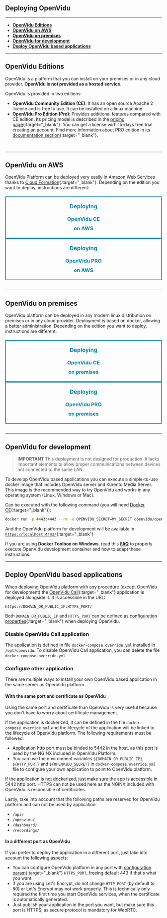 <h2 id="section-title">Deploying OpenVidu</h2>
<hr>

- **[OpenVidu Editions](#openvidu-editions)**
- **[OpenVidu on AWS](#openvidu-on-aws)**
- **[OpenVidu on premises](#openvidu-on-premises)**
- **[OpenVidu for development](#openvidu-for-development)**
- **[Deploy OpenVidu based applications](#deploy-openvidu-based-applications)**

---

## OpenVidu Editions

OpenVidu is a platform that you can install on your premises or in any cloud provider. **OpenVidu is not provided as a hosted service**.

OpenVidu is provided in two editions:

- **OpenVidu Community Edition (CE)**: It has an open source Apache 2 license and is free to use. It can be installed on a linux machine. 
- **OpenVidu Pro Edition (Pro)**: Provides additional features compared with CE edition. Its pricing model is described in the [pricing page](https://openvidu.io/pricing){:target="_blank"}. You can get a license wirh 15-days free trial creating an account. Find more information about PRO edition in its [documentation section](/openvidu-pro/){:target="_blank"}.

<br>

---

## OpenVidu on AWS

OpenVidu Platform can be deployed very easily in Amazon Web Services thanks to [Cloud Formation](https://aws.amazon.com/cloudformation/){:target="_blank"}. Depending on the edition you want to deploy, instructions are different:

<div class="row" style="margin-top: 20px">
  <div class="col-md-1"></div>
  <div class="col-md-5 col-sm-6 team-member">
      <div class="effect effects wow fadeInUp">
          <div class="img">
              <div class="img-responsive img-tutorials" alt="" style="text-align: center; border: 2px solid #0088aa; padding: 15px"><h3 style="border-top: none; margin: 0; color: #0088aa; line-height: 30px"><div style="font-size: 18px; margin-bottom: 10px">Deploying</div>OpenVidu CE<br>on AWS</h3></div>
              <a href="deployment/deploying-aws" class="cbp-singlePage"><div class="overlay"></div></a>
          </div>
      </div>
  </div>
  <div class="col-md-5 col-sm-6 team-member">
      <div class="effect effects wow fadeInUp">
          <div class="img">
              <div class="img-responsive img-tutorials" alt="" style="text-align: center; border: 2px solid #0088aa; padding: 15px"><h3 style="border-top: none; margin: 0; color: #0088aa; line-height: 30px"><div style="font-size: 18px; margin-bottom: 10px">Deploying</div>OpenVidu PRO<br>on AWS</h3></div>
              <a href="openvidu-pro/deployment/aws" class="cbp-singlePage"><div class="overlay"></div></a>
          </div>
      </div>
  </div>
  <div class="col-md-1"></div>
</div>

<br>

---

## OpenVidu on premises

OpenVidu platform can be deployed in any modern linux distribution on premises or in any cloud provider. Deployment is based on docker, allowing a better administration. Depending on the edition you want to deploy, instructions are different:

<div class="row" style="margin-top: 20px">
  <div class="col-md-1"></div>
  <div class="col-md-5 col-sm-6 team-member">
      <div class="effect effects wow fadeInUp">
          <div class="img">
              <div class="img-responsive img-tutorials" alt="" style="text-align: center; border: 2px solid #0088aa; padding: 15px"><h3 style="border-top: none; margin: 0; color: #0088aa; line-height: 30px"><div style="font-size: 18px; margin-bottom: 10px">Deploying</div>OpenVidu CE<br>on premises</h3></div>
              <a href="deployment/deploying-on-premises" class="cbp-singlePage"><div class="overlay"></div></a>
          </div>
      </div>
  </div>
  <div class="col-md-5 col-sm-6 team-member">
      <div class="effect effects wow fadeInUp">
          <div class="img">
              <div class="img-responsive img-tutorials" alt="" style="text-align: center; border: 2px solid #0088aa; padding: 15px"><h3 style="border-top: none; margin: 0; color: #0088aa; line-height: 30px"><div style="font-size: 18px; margin-bottom: 10px">Deploying</div>OpenVidu PRO<br>on premises</h3></div>
              <a href="openvidu-pro/deployment/on-premises" class="cbp-singlePage"><div class="overlay"></div></a>
          </div>
      </div>
  </div>
  <div class="col-md-1"></div>
</div>

<br>

---

## OpenVidu for development

> **IMPORTANT** This deployment is not designed for production. It lacks important elements to allow proper communications between devices not connected to the same LAN.

To develop OpenVidu based applications you can execute a simple-to-use docker image that includes OpenVidu server and Kurento Media Server. This image is the recommended way to try OpenVidu and works in any operating system (Linux, Windows or Mac).

Can be executed with the following command (you will need [Docker CE](https://store.docker.com/search?type=edition&offering=community){:target="_blank"}):

```bash
docker run -p 4443:4443 --rm -e OPENVIDU_SECRET=MY_SECRET openvidu/openvidu-server-kms:2.13.0
```

And the OpenVidu platform for development will be available in [`https://localhost:4443/`](https://localhost:4443/){:target="_blank"}

<div class="warn">
  <div class="div-icon"><i class="icon ion-android-alert"></i></div>
  <div class="text">
	  If you are using <b>Docker Toolbox on Windows</b>, read this <b><a href="troubleshooting/#3-i-am-using-windows-to-run-the-tutorials-develop-my-app-anything-i-should-know" target="blank">FAQ</a></b> to properly execute OpenVidu development container and how to adapt these instructions.
  </div>
</div>

---

## Deploy OpenVidu based applications

When deploying OpenVidu platform with any procedure (except OpenVidu for development) the [OpenVidu Call](https://openvidu.io/openvidu-call/){:target="_blank"} application is deployed alongside it. It is accessible in the URL:

```console
https://DOMAIN_OR_PUBLIC_IP:HTTPS_PORT/
```

Both `DOMAIN_OR_PUBLIC_IP` and `HTTPS_PORT` can be defined as [configuration properties](reference-docs/openvidu-config/){:target="_blank"} when deploying OpenVidu.

### Disable OpenVidu Call application

The application is defined in file `docker-compose.override.yml` installed in `/opt/openvidu`. To disable OpenVidu Call application, you can delete the file `docker-compose.override.yml`.

### Configure other application

There are multiple ways to install your own OpenVidu based application in the same server as OpenVidu platform. 

#### With the same port and certificate as OpenVidu

Using the same port and certificate than OpenVidu is very useful because you don't have to worry about certificate management. 

If the application is dockerized, it can be defined in the file `docker-compose.override.yml` and the lifecycle of the application will be linked to the lifecycle of OpenVidu platform. The following requirements must be followed:
- Application http port must be binded to 5442 in the host, as this port is used by the NGINX included in OpenVidu Platform.
- You can use the environment variables `${DOMAIN_OR_PUBLIC_IP}`, `${HTTP_PORT}` and `${OPENVIDU_SECRET}` in `docker-compose.override.yml` file to configure your own application to point to OpenVidu platform.

If the application is not dockerized, just make sure the app is accessible in 5442 http port. HTTPS can not be used here as the NGINX included with OpenVidu is responsible of certificates.

Lastly, take into account that the following paths are reserved for OpenVidu platform and can not be used by application:

- `/api/`
- `/openvidu/`
- `/dashboard/`
- `/recordings/`

#### In a different port as OpenVidu

If you prefer to deploy the application in a different port, just take into account the following aspects:

- You can configure OpenVidu platform in any port with [configuration param](reference-docs/openvidu-config/){:target="_blank"} `HTTPS_PORT`, freeing default 443 if that's what you want.
- If you are using Let's Encrypt, do not change `HTTP_PORT` (by default to 80) or Let's Encrypt may not work properly. This is technically only required the first time you start OpenVidu services, when the certificate is automatically generated.
- Just publish your application in the port you want, but make sure this port is HTTPS, as secure protocol is mandatory for WebRTC.
